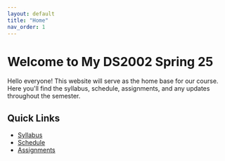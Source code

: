 ```yaml
---
layout: default
title: "Home"
nav_order: 1
---
```


# Welcome to My DS2002 Spring 25
Hello everyone! This website will serve as the home base for our course. 
Here you'll find the syllabus, schedule, assignments, and any updates throughout the semester.

## Quick Links
- [Syllabus](syllabus.md)
- [Schedule](schedule.md)
- [Assignments](assignments.md)
